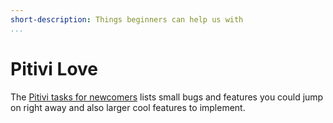```yaml
---
short-description: Things beginners can help us with
...
```


# Pitivi Love

The [Pitivi tasks for
newcomers](https://phabricator.freedesktop.org/project/view/111/)
lists small bugs and features you could jump on right away and also larger
cool features to implement.
